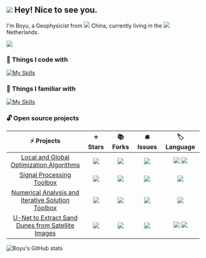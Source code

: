 ## ![](https://github.com/EZ4BYG/Reading_Record/blob/master/d32.gif) Hey! Nice to see you.

I'm Boyu, a Geophysicist from ![](https://lh3.googleusercontent.com/Pvm5aEGzaooS-zV4rrykwRiqOwTyAfuK6dXO9fIpAp_lWGTbItOd9s8gyH3V-Y9lFh1dZDtYsTpX5ViWAEc-LR0Avn1klzVdmsxKqjQPMQwXdIqKu1PxUAJV41gR-bO-CGztD74usw=s16-p-k) China, currently living in the ![](https://lh3.googleusercontent.com/53n5cLJjFa_YlM_YZi_JmT-EFS1nt6PExKh3tHkCF7xbZICIHZO5ZKtdNIcJJcdGqab26ZnGMU1EtALq0SvJFJ-y48EsOkFyJy8wfBZQHV4s1iH_zjvrUfounDD3eVQc1chvIsfCbQ=s16-p-k) Netherlands.

![](https://komarev.com/ghpvc/?username=your-github-EZ4BYG&color=brightgreen)

### 🎍 Things I code with

[![My Skills](https://skillicons.dev/icons?i=py,matlab,r,tensorflow,pytorch,mysql)](https://skillicons.dev)

### 🎋 Things I familiar with 

[![My Skills](https://skillicons.dev/icons?i=cpp,fortran,vscode,vim,linux,ai,ps,pr,md,latex,docker,github,git)](https://skillicons.dev)

### 🔓 Open source projects

|                          ⚡ Projects                          |                     ⭐ Stars                      |                     📚 Forks                     |                     🛎️ Issues                      |                          🏷️ Language                          |
| :----------------------------------------------------------: | :----------------------------------------------: | :---------------------------------------------: | :-----------------------------------------------: | :----------------------------------------------------------: |
| [Local and Global Optimization Algorithms](https://github.com/EZ4BYG/Func_Opt) | ![](https://img.shields.io/badge/stars-158-blue) | ![](https://img.shields.io/badge/forks-76-blue) | ![](https://img.shields.io/badge/issues-1-yellow) | ![](https://img.shields.io/badge/Matlab-40%25-blueviolet) ![](https://img.shields.io/badge/Python-60%25-blue) |
| [Signal Processing Toolbox](https://github.com/EZ4BYG/Signal_Tools) | ![](https://img.shields.io/badge/stars-64-blue)  | ![](https://img.shields.io/badge/forks-26-blue) |   ![](https://img.shields.io/badge/issues-0-g)    |    ![](https://img.shields.io/badge/Matlab-100%25-blueviolet)    |
| [Numerical Analysis and Iterative Solution Toolbox](https://github.com/EZ4BYG/Num_Func) | ![](https://img.shields.io/badge/stars-40-blue)  | ![](https://img.shields.io/badge/forks-18-blue) |   ![](https://img.shields.io/badge/issues-0-g)    |    ![](https://img.shields.io/badge/Matlab-100%25-blueviolet)    |
| [U-Net to Extract Sand Dunes from Satellite Images](https://github.com/EZ4BYG/DL_Apps) | ![](https://img.shields.io/badge/stars-20-blue)  | ![](https://img.shields.io/badge/forks-10-blue) |   ![](https://img.shields.io/badge/issues-0-g)    |     ![](https://img.shields.io/badge/Python-100%25-blue) ![](https://img.shields.io/badge/Tensorflow-v2.2-%23FF6F00)    |

![Boyu's GitHub stats](https://github-readme-stats.vercel.app/api?username=EZ4BYG&show_icons=true&theme=radical)




<!--
**EZ4BYG/EZ4BYG** is a ✨ _special_ ✨ repository because its `README.md` (this file) appears on your GitHub profile.

Here are some ideas to get you started:

- 🔭 I’m currently working on ...
- 🌱 I’m currently learning ...
- 👯 I’m looking to collaborate on ...
- 🤔 I’m looking for help with ...
- 💬 Ask me about ...
- 📫 How to reach me: ...
- 😄 Pronouns: ...
- ⚡ Fun fact: ...
-->
